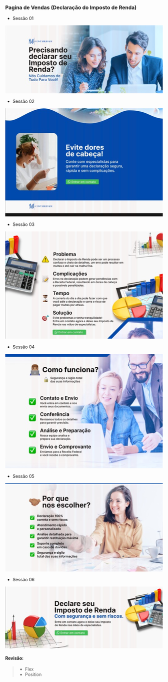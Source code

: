 ### Pagina de Vendas (Declaração do Imposto de Renda)

* Sessão 01

<img src="./screens/sessao1.jpg" alt="Print da Sessão 01">

* Sessão 02

<img src="./screens/sessao2.jpg" alt="Print da Sessão 02">

* Sessão 03

<img src="./screens/sessao3.jpg" alt="Print da Sessão 03">

* Sessão 04

<img src="./screens/sessao4.jpg" alt="Print da Sessão 04">

* Sessão 05

<img src="./screens/sessao5.jpg" alt="Print da Sessão 05">

* Sessão 06

<img src="./screens/sessao6.jpg" alt="Print da Sessão 06">


#### Revisão:

> * Flex
> * Position
